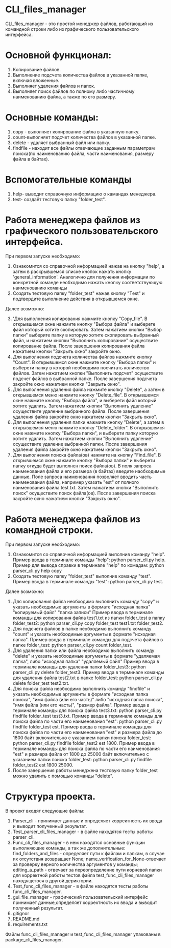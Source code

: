 # CLI_files_manager

CLI_files_manager - это простой менеджер файлов, работающий из командной строки либо из
графического пользовательского интерфейса.

# Основной функционал:
1. Копирование файлов.
2. Выполнение подсчета количества файлов в указанной папке, включая вложенные.
3. Выполняет удаления файлов и папок.
4. Выполняет поиск файлов по полному либо частичному наименованию файла, а также
по его размеру.

# Основные команды:
1. copy - выполняет копирование файла в указанную папку.
2. count-выполняет подсчет количества файлов в указанной папке.
3. delete - удаляет выбранный файл или папку.
4. findfile - находит все файлы отвечающие  заданным параметрам поиска(по наименованию файла, части наименования,
размеру файла в байтах). 

# Вспомогательные команды
1. help- выводит справочную информацию о камандах менеджера.
2. test- создаёт тестовую папку "folder_test".


# Работа менеджера файлов из графического пользовательского интерфейса.
При первом запуске необходимо:

1. Ознакомится со справочной информацией  нажав на кнопку "help", а затем в раскрывшемся списке кнопок
нажать кнопку 'general_information'.
Аналогично для получения информации по конкретной команде необходимо нажать кнопку соответствующую наименованию команды
2. Создать тестовую папку "folder_test" нажав кнопку "Тest" и подтвердите выполнение действия в открывшемся окне.

Далее возможно:

3. 'Для выполнения копирования нажмите кнопку "Copy_file". В открывшемся окне нажмите кнопку "Выбора файла" и
выберете файл который хотите скопировать. Затем нажатием кнопки "Выбор папки" выберите папку в которую хотите скопировать
выбранный файл, и нажатием кнопки "Выполнить копирование" осуществите копирование файла. После завершения копирования
файла нажатием кнопки "Закрыть окно" закройте окно.
4. Для выполнения подсчета количества файлов  нажмите кнопку "Count". В открывшемся окне нажмите кнопку "Выбора папки" и
выберети папку в которой необходимо посчитать количество файлов. Затем нажатием кнопки "Выполнить подсчет" осуществите
подсчет файлов в выбранной папке. После завершения подсчета закройте окно нажатием кнопки "Закрыть окно".
5. Для выполнения удаления файла нажмите кнопку "Delete", а затем в открывшемся меню нажмите кнопку "Delete_file". 
В открывшемся окне нажмите кнопку "Выбора файла", и выберети файл который хотите удалить. Затем нажатием кнопки
"Выполнить удаление" осуществите удаление выбранного файла. После завершения удаления файла закройте окно нажатием
кнопки "Закрыть окно".
6. Для выполнения удаления папки нажмите кнопку "Delete", а затем в открывшемся меню нажмите кнопку "Delete_folder". 
В открывшемся окне нажмите кнопку "Выбора папки", и выберети папку которую хотите удалить. Затем нажатием кнопки
"Выполнить удаление" осуществите удаление выбранной папки. После завершения удаления файла закройте окно нажатием
кнопки "Закрыть окно".
7. Для выполнения поиска файла(ов) нажмите на кнопку "Find_file". В открывшемся окне нажмите кнопку "Выбора папки" и
выберети папку откуда будет выполнен поиск файла(ов). В поля запроса наименования файла и его размера (в байтах) введите
наобходимые данные. Поле запроса наименования позволяет вводить часть наименования файла, например указать "est" от 
полного наименования файла test.txt. Затем нажатием кнопки "Выполнить поиск" осуществите поиск файла(ов). После завершения поиска 
закройте окно нажатием кнопки "Закрыть окно".


# Работа менеджера файлов из командной строки.
При первом запуске необходимо:

1. Ознакомится со справочной информацией выполнив команду "help".
Пример ввода в терминале команды "help": python parser_cli.py help.
Пример для вывода справки в терминале "help" по комадам: python parser_cli.py help copy
2. Создать тестовую папку "folder_test" выполнив команду "test".
Пример ввода в терминале команды "test": python parser_cli.py test.

Далее возможно:
1. Для копирования файла необходимо выполнить команду "copy" и указать 
необходимые аргументы в формате "исходная папка" "копируемый файл" "папка записи"
Пример ввода в терминале команды для копирования файла test1.txt из папки folder_test в папку folder_test2:
python parser_cli.py copy folder_test test1.txt folder_test2.
2. Для подсчета файлов в папке необходимо выполнить команду "count" и указать 
необходимые аргументы в формате "исходная папка".
Пример ввода в терминале команды для подсчета файлов в папке folder_test:
python parser_cli.py count folder_test.
3. Для удаления папки или файла необходимо выполнить команду "delete" и указать 
необходимые аргументы в формате "удаляемая папка", либо "исходная папка" "удаляемый файл"
Пример ввода в терминале команды для удаления папки folder_test3:
python parser_cli.py delete folder_test3.
Пример ввода в терминале команды для удаления файла test2.txt в папке folder_test:
python parser_cli.py delete folder_test test2.txt.
4. Для поиска файла необходимо выполнить команду "findfile" и указать 
необходимые аргументы в формате "исходная папка поиска", "имя файла (или его часть)"
либо "исходная папка поиска", "имя файла (или его часть)", "размер файла".
Пример ввода в терминале команды для поиска файла test3.txt:
python parser_cli.py findfile  folder_test test3.txt.
Пример ввода в терминале команды для поиска файла по части его наименования "est":
python parser_cli.py findfile  folder_test est.
Пример ввода в терминале команды для поиска файла по части его наименования "est" и размера файла до 1800 байт включительно c указанием папки поиска folder_test:
python parser_cli.py findfile folder_test2 est 1800.
Пример ввода в терминале команды для поиска файла по части его наименования "est" и размера файла от 1800  до 25000 байт включительно c указанием папки поиска folder_test:
python parser_cli.py findfile folder_test2 est 1800 25000.
5. После завершения работы менеджена тестовую папку folder_test можно удалить с помощью
команды "delete".

# Структура проекта.
В проект входят следующие файлы:
1. Parser_cli - принимает данные и определяет корректность их ввода и выводит полученный результат.
2. Test_parser_cli_files_manager - в файле находятся тесты работы parser_cli.
3. Func_cli_files_manager - в нем находятся основные функции выполняющие команды,
а так же дополнительные: find_folders_and_files - определяет пути к файлам и папкам,
в случае их отсутствия возвращает None; name_verification_for_None-отвечает
за проверку верного количества аргументов у команды; editing_a_path - отвечает за
переопределение пути корневой папки для корректной работы тестов файла 
test_func_cli_files_manager находящегося в другой дериктории.
4. Test_func_cli_files_manager - в файле находятся тесты работы func_cli_files_manager.
5. gui_file_manager - графический пользовательский интерфейс принимает данные,определяет корректность их ввода и 
выводит полученный результат.
6. gitignor
7. README.md
8. requirements.txt

Файлы func_cli_files_manager и test_func_cli_files_manager упакованы в package_cli_files_manager.



